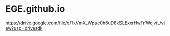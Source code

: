 # EGE.github.io
<https://drive.google.com/file/d/1kVmX_Wpae0h6uD8kSLExxrHwTnWcjvf_/view?usp=drivesdk>

